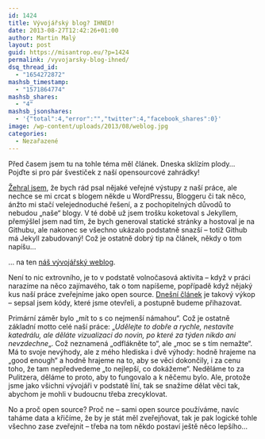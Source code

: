 ```yaml
---
id: 1424
title: Vývojářský blog? IHNED!
date: 2013-08-27T12:42:26+01:00
author: Martin Malý
layout: post
guid: https://misantrop.eu/?p=1424
permalink: /vyvojarsky-blog-ihned/
dsq_thread_id:
  - "1654272872"
mashsb_timestamp:
  - "1571864774"
mashsb_shares:
  - "4"
mashsb_jsonshares:
  - '{"total":4,"error":"","twitter":4,"facebook_shares":0}'
image: /wp-content/uploads/2013/08/weblog.jpg
categories:
  - Nezařazené
---
```

Před časem jsem tu na tohle téma měl článek. Dneska sklízím plody&#8230; Pojďte si pro pár švestiček z naší opensourcové zahrádky!

<!--more-->

[Žehral jsem](https://misantrop.eu/tezky-zivot-denicku-v-dobe-socialnich-siti/), že bych rád psal nějaké veřejné výstupy z naší práce, ale nechce se mi crcat s blogem někde u WordPressu, Bloggeru či tak něco, ánžto mi stačí velejednoduché řešení, a z pochopitelných důvodů to nebudou &#8222;naše&#8220; blogy. V té době už jsem trošku koketoval s Jekyllem, přemýšlel jsem nad tím, že bych generoval statické stránky a hostoval je na Githubu, ale nakonec se všechno ukázalo podstatně snazší &#8211; totiž Github má Jekyll zabudovaný! Což je ostatně dobrý tip na článek, někdy o tom napíšu&#8230;

&#8230; na ten [náš vývojářský weblog](https://economia.github.io/).

Není to nic extrovního, je to v podstatě volnočasová aktivita &#8211; když v práci narazíme na něco zajímavého, tak o tom napíšeme, popřípadě když nějaký kus naší práce zveřejníme jako open source. [Dnešní článek](https://economia.github.io/par-svesticek-ze-zahradky/) je takový výkop &#8211; sepsal jsem kódy, které jsme otevřeli, a postupně budeme přihazovat.

Primární záměr bylo &#8222;mít to s co nejmenší námahou&#8220;. Což je ostatně základní motto celé naší práce: &#8222;_Udělejte to dobře a rychle, nestavíte katedrálu, ale děláte vizualizaci do novin, po které za týden nikdo ani nevzdechne_&#8222;. Což neznamená &#8222;odflákněte to&#8220;, ale &#8222;moc se s tím nemažte&#8220;. Má to svoje nevýhody, ale z mého hlediska i dvě výhody: hodně hrajeme na &#8222;good enough&#8220; a hodně hrajeme na to, aby se věci dokončily, i za cenu toho, že tam nepředvedeme &#8222;to nejlepší, co dokážeme&#8220;. Neděláme to za Pulitzera, děláme to proto, aby to fungovalo a k něčemu bylo. Ale, protože jsme jako všichni vývojáři v podstatě líní, tak se snažíme dělat věci tak, abychom je mohli v budoucnu třeba zrecyklovat.

No a proč open source? Proč ne &#8211; sami open source používáme, navíc taháme data a křičíme, že by je stát měl zveřejňovat, tak je pak logické tohle všechno zase zveřejnit &#8211; třeba na tom někdo postaví ještě něco lepšího&#8230;